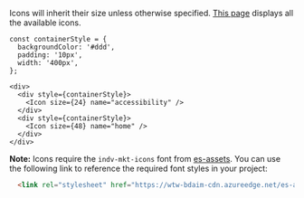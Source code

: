 Icons will inherit their size unless otherwise specified. <a href="https://wtw-bdaim-cdn.azureedge.net/es-assets/es-assets-master/font-demo.html" target="blank">This page</a> displays all the available icons.

```
const containerStyle = {
  backgroundColor: '#ddd',
  padding: '10px',
  width: '400px',
};

<div>
  <div style={containerStyle}>
    <Icon size={24} name="accessibility" />
  </div>
  <div style={containerStyle}>
    <Icon size={48} name="home" />
  </div>
</div>
```

**Note:** Icons require the `indv-mkt-icons` font from [es-assets](https://github.com/WTW-IM/es-assets). You can use the following link to reference the required font styles in your project:

```html
  <link rel="stylesheet" href="https://wtw-bdaim-cdn.azureedge.net/es-assets/es-assets-master/font.css">
```
